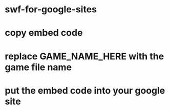 # swf-for-google-sites


# copy embed code

# replace GAME_NAME_HERE with the game file name 

# put the embed code into your google site
